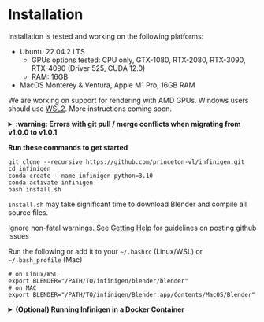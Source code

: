 
# Installation

Installation is tested and working on the following platforms:

- Ubuntu 22.04.2 LTS 
    - GPUs options tested: CPU only, GTX-1080, RTX-2080, RTX-3090, RTX-4090 (Driver 525, CUDA 12.0)
    - RAM: 16GB
- MacOS Monterey & Ventura, Apple M1 Pro, 16GB RAM

We are working on support for rendering with AMD GPUs. Windows users should use [WSL2](https://ubuntu.com/tutorials/install-ubuntu-on-wsl2-on-windows-11-with-gui-support#1-overview). More instructions coming soon.

<details closed>
<summary><b>:warning: Errors with git pull / merge conflicts when migrating from v1.0.0 to v1.0.1</b></summary>
To properly display open-source line by line git credits for our team, we have switched to a new version of the repo which does not share commit history with the the version available from 6/17/2023 to 6/29/2023 date. We hope this will help open source contributors identify the current "code owner" or person best equipped to support you with issues you encounter with any particular lines of the codebase.

You will not be able to pull or merge infinigen v1.0.1 into a v1.0.0 repo without significant git expertise. If you have no ongoing changes, we recommend you clone a new copy of the repo. We apologize for any inconvenience, please make an issue if you have problems updating or need help migrating ongoing changes. We understand this change is disruptive, but it is one-time-only and will not occur in future versions. Now it is complete, we intend to iterate rapidly in the coming weeks, please see our [roadmap](https://infinigen.org/roadmap) and [twitter](https://twitter.com/PrincetonVL) for updates.
</details closed>

**Run these commands to get started**
```
git clone --recursive https://github.com/princeton-vl/infinigen.git
cd infinigen
conda create --name infinigen python=3.10
conda activate infinigen
bash install.sh
```
`install.sh` may take significant time to download Blender and compile all source files.

Ignore non-fatal warnings. See [Getting Help](#getting-help) for guidelines on posting github issues

Run the following or add it to your `~/.bashrc` (Linux/WSL) or `~/.bash_profile` (Mac)
```
# on Linux/WSL
export BLENDER="/PATH/TO/infinigen/blender/blender"
# on MAC
export BLENDER="/PATH/TO/infinigen/Blender.app/Contents/MacOS/Blender"
```

<details closed>
<summary><b>(Optional) Running Infinigen in a Docker Container</b></summary>

**Docker on Linux**

In `/infinigen/`
```
make docker-build
make docker-setup
make docker-run
```
To enable CUDA compilation, use `make docker-build-cuda` instead of `make docker-build`

To run without GPU passthrough use `make docker-run-no-gpu`

To run without OpenGL ground truth use `docker-run-no-opengl` 

To run without either, use `docker-run-no-gpu-opengl` 

Note: `make docker-setup` can be skipped if not using OpenGL.

Use `exit` to exit the container and `docker exec -it infinigen bash` to re-enter the container as needed. Remember to `conda activate infinigen` before running scenes.


**Docker on Windows**

Install [WSL2](https://infinigen.org/docs/installation/intro#setup-for-windows) and [Docker Desktop](https://www.docker.com/products/docker-desktop/), with "Use the WSL 2 based engine..." enabled in settings. Keep the Docker Desktop application open while running containers. Then follow instructions as above.

</details>